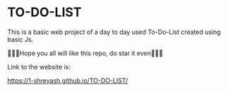# TO-DO-LIST

This is a basic web project of a day to day used To-Do-List created using basic Js.

💫💫💫Hope you all will like this repo, do star it even💫💫💫

Link to the website is:

https://1-shreyash.github.io/TO-DO-LIST/
